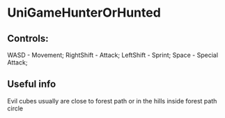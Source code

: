 # UniGameHunterOrHunted

## Controls: 
WASD - Movement; 
RightShift - Attack; 
LeftShift - Sprint; 
Space - Special Attack; 

## Useful info
Evil cubes usually are close to forest path or in the hills inside forest path circle
